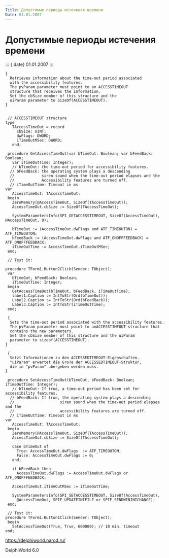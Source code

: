 ```yaml
---
Title: Допустимые периоды истечения времени
Date: 01.01.2007
---
```



Допустимые периоды истечения времени
====================================

::: {.date}
01.01.2007
:::

    { 
      Retrieves information about the time-out period associated 
      with the accessibility features. 
      The pvParam parameter must point to an ACCESSTIMEOUT 
      structure that receives the information. 
      Set the cbSize member of this structure and the 
      uiParam parameter to SizeOf(ACCESSTIMEOUT). 
    }
     
     
     // ACCESSTIMEOUT structure 
    type
       TAccessTimeOut = record
         cbSize: UINT;
         dwFlags: DWORD;
         iTimeOutMSec: DWORD;
       end;
     
     procedure GetAccessTimeOut(var bTimeOut: Boolean; var bFeedBack: Boolean;
       var iTimeOutTime: Integer);
       // bTimeOut: the time-out period for accessibility features. 
      // bFeedBack: the operating system plays a descending 
      //            siren sound when the time-out period elapses and the 
      //            Accessibility features are turned off. 
      // iTimeOutTime: Timeout in ms 
    var
       AccessTimeOut: TAccessTimeOut;
     begin
       ZeroMemory(@AccessTimeOut, SizeOf(TAccessTimeOut));
       AccessTimeOut.cbSize := SizeOf(TAccessTimeOut);
     
       SystemParametersInfo(SPI_GETACCESSTIMEOUT, SizeOf(AccessTimeOut), @AccessTimeOut, 0);
     
       bTimeOut := (AccessTimeOut.dwFlags and ATF_TIMEOUTON) = ATF_TIMEOUTON;
       bFeedBack := (AccessTimeOut.dwFlags and ATF_ONOFFFEEDBACK) = ATF_ONOFFFEEDBACK;
       iTimeOutTime := AccessTimeOut.iTimeOutMSec;
     end;
     
     // Test it: 
     
    procedure TForm1.Button2Click(Sender: TObject);
     var
       bTimeOut, bFeedBack: Boolean;
       iTimeOutTime: Integer;
     begin
       GetAccessTimeOut(bTimeOut, bFeedBack, iTimeOutTime);
       label1.Caption := IntToStr(Ord(bTimeOut));
       Label2.Caption := IntToStr(Ord(bFeedBack));
       Label3.Caption := IntToStr(iTimeOutTime);
     end;
     
     { 
      Sets the time-out period associated with the accessibility features. 
      The pvParam parameter must point to anACCESSTIMEOUT structure that 
      contains the new parameters. 
      Set the cbSize member of this structure and the uiParam 
      parameter to sizeof(ACCESSTIMEOUT). 
    }
     
     { 
      Setzt Informationen zu den ACCESSEDTIMEOUT-Eigenschaften. 
      "uiParam" erwartet die Gro?e der ACCESSEDTIMEOUT-Struktur, 
      die in "pvParam" ubergeben werden muss. 
    }
     
     procedure SetAccessTimeOut(bTimeOut, bFeedBack: Boolean; iTimeOutTime: Integer);
       // bTimeOut: If true, a time-out period has been set for accessibility features. 
      // bFeedBack: If true, the operating system plays a descending 
      //                    siren sound when the time-out period elapses and the 
      //                    accessibility features are turned off. 
      // iTimeOutTime: Timeout in ms 
    var
       AccessTimeOut: TAccessTimeOut;
     begin
       ZeroMemory(@AccessTimeOut, SizeOf(TAccessTimeOut));
       AccessTimeOut.cbSize := SizeOf(TAccessTimeOut);
     
       case bTimeOut of
         True: AccessTimeOut.dwFlags  := ATF_TIMEOUTON;
         False: AccessTimeOut.dwFlags := 0;
       end;
     
       if bFeedBack then
         AccessTimeOut.dwFlags := AccessTimeOut.dwFlags or ATF_ONOFFFEEDBACK;
     
       AccessTimeOut.iTimeOutMSec := iTimeOutTime;
     
       SystemParametersInfo(SPI_SETACCESSTIMEOUT, SizeOf(AccessTimeOut),
         @AccessTimeOut, SPIF_UPDATEINIFILE or SPIF_SENDWININICHANGE);
     end;
     
     // Test it: 
    procedure TForm1.Button1Click(Sender: TObject);
     begin
       SetAccessTimeOut(True, True, 600000); // 10 min. timeout 
    end;

<https://delphiworld.narod.ru/>

DelphiWorld 6.0

 

